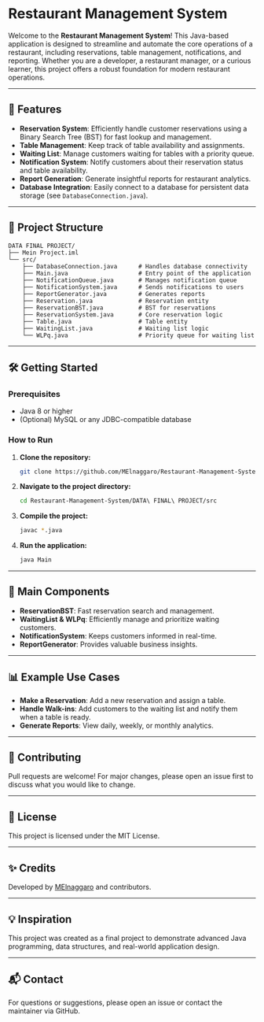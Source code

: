 # Restaurant Management System

Welcome to the **Restaurant Management System**! This Java-based application is designed to streamline and automate the core operations of a restaurant, including reservations, table management, notifications, and reporting. Whether you are a developer, a restaurant manager, or a curious learner, this project offers a robust foundation for modern restaurant operations.

---

## 🚀 Features

- **Reservation System**: Efficiently handle customer reservations using a Binary Search Tree (BST) for fast lookup and management.
- **Table Management**: Keep track of table availability and assignments.
- **Waiting List**: Manage customers waiting for tables with a priority queue.
- **Notification System**: Notify customers about their reservation status and table availability.
- **Report Generation**: Generate insightful reports for restaurant analytics.
- **Database Integration**: Easily connect to a database for persistent data storage (see `DatabaseConnection.java`).

---

## 📁 Project Structure

```
DATA FINAL PROJECT/
├── Mein Project.iml
└── src/
    ├── DatabaseConnection.java      # Handles database connectivity
    ├── Main.java                    # Entry point of the application
    ├── NotificationQueue.java       # Manages notification queue
    ├── NotificationSystem.java      # Sends notifications to users
    ├── ReportGenerator.java         # Generates reports
    ├── Reservation.java             # Reservation entity
    ├── ReservationBST.java          # BST for reservations
    ├── ReservationSystem.java       # Core reservation logic
    ├── Table.java                   # Table entity
    ├── WaitingList.java             # Waiting list logic
    └── WLPq.java                    # Priority queue for waiting list
```

---

## 🛠️ Getting Started

### Prerequisites
- Java 8 or higher
- (Optional) MySQL or any JDBC-compatible database

### How to Run
1. **Clone the repository:**
   ```bash
   git clone https://github.com/MElnaggaro/Restaurant-Management-System.git
   ```
2. **Navigate to the project directory:**
   ```bash
   cd Restaurant-Management-System/DATA\ FINAL\ PROJECT/src
   ```
3. **Compile the project:**
   ```bash
   javac *.java
   ```
4. **Run the application:**
   ```bash
   java Main
   ```

---

## 🧩 Main Components

- **ReservationBST**: Fast reservation search and management.
- **WaitingList & WLPq**: Efficiently manage and prioritize waiting customers.
- **NotificationSystem**: Keeps customers informed in real-time.
- **ReportGenerator**: Provides valuable business insights.

---

## 📊 Example Use Cases
- **Make a Reservation**: Add a new reservation and assign a table.
- **Handle Walk-ins**: Add customers to the waiting list and notify them when a table is ready.
- **Generate Reports**: View daily, weekly, or monthly analytics.

---

## 🤝 Contributing
Pull requests are welcome! For major changes, please open an issue first to discuss what you would like to change.

---

## 📄 License
This project is licensed under the MIT License.

---

## ✨ Credits
Developed by [MElnaggaro](https://github.com/MElnaggaro) and contributors.

---

## 💡 Inspiration
This project was created as a final project to demonstrate advanced Java programming, data structures, and real-world application design.

---

## 📬 Contact
For questions or suggestions, please open an issue or contact the maintainer via GitHub.

